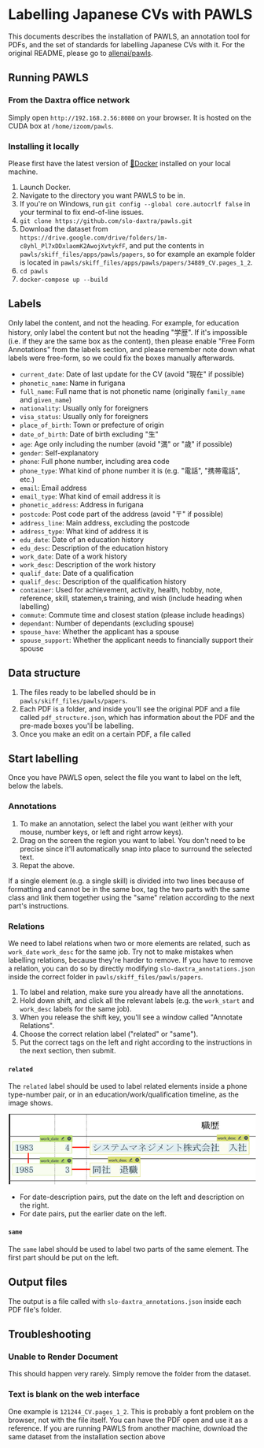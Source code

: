 # Labelling Japanese CVs with PAWLS

This documents describes the installation of PAWLS, an annotation tool for PDFs, and the set of standards for labelling Japanese CVs with it. For the original README, please go to [allenai/pawls](https://github.com/allenai/pawls).


## Running PAWLS

### From the Daxtra office network
Simply open `http://192.168.2.56:8080` on your browser. It is hosted on the CUDA box at `/home/izoom/pawls`.

### Installing it locally
Please first have the latest version of [🐳Docker](https://www.docker.com/get-started/) installed on your local machine.
1. Launch Docker. 
2. Navigate to the directory you want PAWLS to be in.
3. If you're on Windows, run `git config --global core.autocrlf false` in your terminal to fix end-of-line issues.
4. `git clone https://github.com/slo-daxtra/pawls.git`
5. Download the dataset from `https://drive.google.com/drive/folders/1m-c8yhl_Pl7xDDxlaomK2AwojXvtykfF`, and put the contents in `pawls/skiff_files/apps/pawls/papers`, so for example an example folder is located in `pawls/skiff_files/apps/pawls/papers/34889_CV.pages_1_2`.
6. `cd pawls`
7. `docker-compose up --build`


## Labels

Only label the content, and not the heading. For example, for education history, only label the content but not the heading "学歴". If it's impossible (i.e. if they are the same box as the content), then please enable "Free Form Annotations" from the labels section, and please remember note down what labels were free-form, so we could fix the boxes manually afterwards.

* `current_date`: Date of last update for the CV (avoid "現在" if possible)
* `phonetic_name`: Name in furigana
* `full_name`: Full name that is not phonetic name (originally `family_name` and `given_name`)
* `nationality`: Usually only for foreigners
* `visa_status`: Usually only for foreigners
* `place_of_birth`: Town or prefecture of origin
* `date_of_birth`: Date of birth excluding "生"
* `age`: Age only including the number (avoid "満" or "歳" if possible)
* `gender`: Self-explanatory
* `phone`: Full phone number, including area code
* `phone_type`: What kind of phone number it is (e.g. "電話", "携帯電話", etc.)
* `email`: Email address
* `email_type`: What kind of email address it is
* `phonetic_address`: Address in furigana
* `postcode`: Post code part of the address (avoid "〒" if possible)
* `address_line`: Main address, excluding the postcode
* `address_type`: What kind of address it is
* `edu_date`: Date of an education history
* `edu_desc`: Description of the education history
* `work_date`: Date of a work history
* `work_desc`: Description of the work history
* `qualif_date`: Date of a qualification
* `qualif_desc`: Description of the qualification history
* `container`: Used for achievement, activity, health, hobby, note, reference, skill, statemen,s training, and wish (include heading when labelling)
* `commute`: Commute time and closest station (please include headings)
* `dependant`: Number of dependants (excluding spouse)
* `spouse_have`: Whether the applicant has a spouse
* `spouse_support`: Whether the applicant needs to financially support their spouse
   

## Data structure

1. The files ready to be labelled should be in `pawls/skiff_files/pawls/papers`.
2. Each PDF is a folder, and inside you'll see the original PDF and a file called `pdf_structure.json`, which has information about the PDF and the pre-made boxes you'll be labelling.
3. Once you make an edit on a certain PDF, a file called 


## Start labelling

Once you have PAWLS open, select the file you want to label on the left, below the labels.

### Annotations

1. To make an annotation, select the label you want (either with your mouse, number keys, or left and right arrow keys).
2. Drag on the screen the region you want to label. You don't need to be precise since it'll automatically snap into place to surround the selected text.
3. Repat the above.

If a single element (e.g. a single skill) is divided into two lines because of formatting and cannot be in the same box, tag the two parts with the same class and link them together using the "same" relation according to the next part's instructions.

### Relations

We need to label relations when two or more elements are related, such as `work_date` `work_desc` for the same job. Try not to make mistakes when labelling relations, because they're harder to remove. If you have to remove a relation, you can do so by directly modifying `slo-daxtra_annotations.json` inside the correct folder in `pawls/skiff_files/pawls/papers`.


1. To label and relation, make sure you already have all the annotations.
2. Hold down shift, and click all the relevant labels (e.g. the `work_start` and `work_desc` labels for the same job).
3. When you release the shift key, you'll see a window called "Annotate Relations".
4. Choose the correct relation label ("related" or "same").
5. Put the correct tags on the left and right according to the instructions in the next section, then submit. 

#### `related`

The `related` label should be used to label related elements inside a phone type-number pair, or in an education/work/qualification timeline, as the image shows.

![Related label demonstration](relations.png)

* For date-description pairs, put the date on the left and description on the right. 
* For date pairs, put the earlier date on the left.

#### `same`

The `same` label should be used to label two parts of the same element. The first part should be put on the left.


## Output files
The output is a file called with `slo-daxtra_annotations.json` inside each PDF file's folder. 


## Troubleshooting

### Unable to Render Document
This should happen very rarely. Simply remove the folder from the dataset. 

### Text is blank on the web interface
One example is `121244_CV.pages_1_2`. This is probably a font problem on the browser, not with the file itself. You can have the PDF open and use it as a reference. If you are running PAWLS from another machine, download the same dataset from the installation section above


